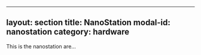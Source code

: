 ---
layout: section
title: NanoStation
modal-id: nanostation
category: hardware
--
This is the nanostation are...
